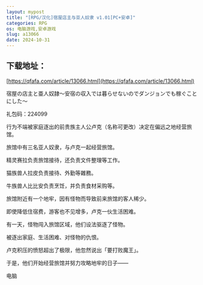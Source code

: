 ```yaml
---
layout: mypost
title: "[RPG/汉化]宿屋店主与亚人奴隶 v1.01[PC+安卓]"
categories: RPG
os: 电脑游戏,安卓游戏
slug: a13066
date: 2024-10-31
---
```


## 下载地址：

[https://qfafa.com/article/13066.html](https://qfafa.com/article/13066.html)

宿屋の店主と亜人奴隷～安宿の収入では暮らせないのでダンジョンでも稼ぐことにした～

礼包码：224099

行为不端被家庭逐出的前贵族主人公卢克（名称可更改）决定在偏远之地经营旅馆。

旅馆中有三名亚人奴隶，与卢克一起经营旅馆。

精灵赛拉负责旅馆接待，还负责文件整理等工作。

猫族兽人拉皮负责接待、外勤等雜務。

牛族兽人比比安负责烹饪，并负责食材采购等。

旅馆附近有一个地牢，因有怪物而导致前来旅馆的客人稀少。

即使降低住宿费，游客也不见增多，卢克一伙生活困难。

有一天，怪物闯入旅馆区域，他们设法驱逐了怪物。

被逐出家庭、生活困难、对怪物的仇恨。

卢克积压的愤怒超出了极限，他忽然说出「要打败魔王」。

于是，他们开始经营旅馆并努力攻略地牢的日子——

电脑